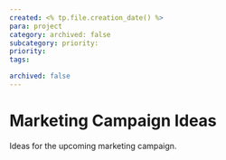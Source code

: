 ```yaml
---
created: <% tp.file.creation_date() %>
para: project
category: archived: false
subcategory: priority:
priority: 
tags:

archived: false
---
```


# Marketing Campaign Ideas

Ideas for the upcoming marketing campaign.
